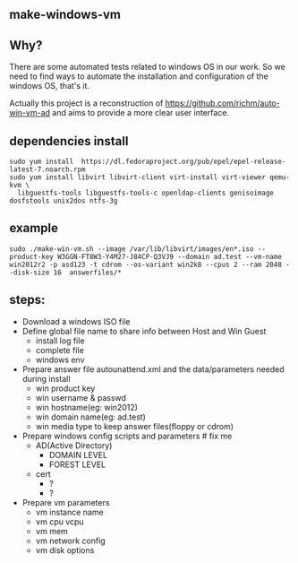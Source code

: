 ## make-windows-vm

## Why?
 There are some automated tests related to windows OS in our work. So we need to find ways to automate the installation and configuration of the windows OS, that's it.
 
 Actually this project is a reconstruction of https://github.com/richm/auto-win-vm-ad and aims to provide a more clear user interface.

## dependencies install
```
sudo yum install  https://dl.fedoraproject.org/pub/epel/epel-release-latest-7.noarch.rpm
sudo yum install libvirt libvirt-client virt-install virt-viewer qemu-kvm \
  libguestfs-tools libguestfs-tools-c openldap-clients genisoimage dosfstools unix2dos ntfs-3g
```

## example
```
sudo ./make-win-vm.sh --image /var/lib/libvirt/images/en*.iso --product-key W3GGN-FT8W3-Y4M27-J84CP-Q3VJ9 --domain ad.test --vm-name win2012r2 -p asd123 -t cdrom --os-variant win2k8 --cpus 2 --ram 2048 --disk-size 16  answerfiles/*
```
 
## steps:
 - Download a windows ISO file
 - Define global file name to share info between Host and Win Guest
   - install log file
   - complete file
   - windows env
 - Prepare answer file autounattend.xml and the data/parameters needed during install
   - win product key
   - win username & passwd
   - win hostname(eg: win2012)
   - win domain name(eg: ad.test)
   - win media type to keep answer files(floppy or cdrom)
 - Prepare windows config scripts and parameters # fix me
   - AD(Active Directory)
     - DOMAIN LEVEL
     - FOREST LEVEL
   - cert
     - ?
     - ?
 - Prepare vm parameters
   - vm instance name
   - vm cpu vcpu
   - vm mem
   - vm network config
   - vm disk options
